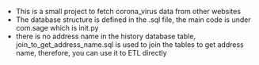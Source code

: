 - This is a small project to fetch corona_virus data from other websites
- The database structure is defined in the .sql file, the main code is under com.sage which is init.py
- there is no address name in the history database table, join_to_get_address_name.sql is used to join the tables to get address name, therefore, you can use it to ETL directly